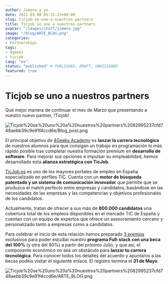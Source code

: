 ```yaml
---
author: Jimena_y_yo
date: 2021-03-08 05:31:23+00:00
slug: ticjob-se-une-a-nuestros-partners
title: Ticjob se une a nuestros partners
avatar: "/images/staff/jimena.jpg"
image: "/blog/ARTE_BLOG.png"
categories:
- Partnerships
tags:
- 4geeks
- ticjob
lang: "es"
status: "published" # PUBLISHED, DRAFT, UNASSIGNED
featured: true
---
```



# Ticjob se uno a nuestros partners

Qué mejor manera de continuar el mes de Marzo que presentando a nuestro nuevo partner, !Ticjob!

![Ticjob%20se%20uno%20a%20nuestros%20partners%2082995237cfd748aebb39c9e91f4ccd6e/Blog_post.png](https://github.com/4GeeksAcademy/website-v2/blob/master/static/images/blog/ARTE_BLOG.png?raw=true)

El principal objetivo de [4Geeks Academy](https://4geeksacademy.com/) es **lanzar la carrera tecnológica** de nuestros alumnos para que consigan un trabajo en programación lo más rápido posible tras completar nuestra formación premium en **desarrollo de software**. Para mejorar sus opciones e impulsar su empleabilidad, hemos desarrollado esta **alianza estratégica con TicJob**.

[TicJob.es](http://ticjob.es/) es uno de los mayores portales de empleo en España especializado en perfiles TIC. Cuenta con un **motor de búsqueda patentado y un sistema de comunicación innovador** que permite que se produzca el match perfecto entre empresas y candidatos, basándose en las necesidades de las empresas y las competencias y objetivos profesionales de los candidatos.

Actualmente, tratan de ofrecer a sus más de **800.000 candidatos** una cobertura total de los empleos disponibles en el mercado TIC de España y cuentan con un equipo de expertos que ofrece un asesoramiento cercano y personalizado tanto a empresas como a candidatos.

Para celebrar el inicio de esta relación hemos preparado [3 premios](https://ticjob.es/esp/trabajo/desarrollador-programador-fullstack-beca-100/46577) exclusivos para poder estudiar nuestro **programa Full-stack con una beca del 100%** (y otra del 80%) a partir del próximo Julio, y que así, el componente económico no sea un obstáculo para **lanzar tu carrera tecnológica**. Para conocer todos los detalles del acuerdo y apuntaros a las becas podéis visitar el siguiente enlace. El registro termina el **31 de Mayo**.

![Ticjob%20se%20uno%20a%20nuestros%20partners%2082995237cfd748aebb39c9e91f4ccd6e/ARTE_BLOG.png](https://github.com/4GeeksAcademy/website-v2/blob/master/static/images/blog/Blog_post.png?raw=true)
